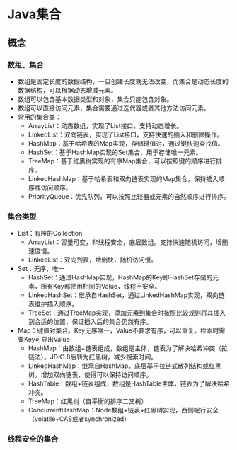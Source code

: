 # Java集合
## 概念
### 数组、集合
+ 数组是固定长度的数据结构，一旦创建长度就无法改变，而集合是动态长度的数据结构，可以根据动态增减元素。
+ 数组可以包含基本数据类型和对象，集合只能包含对象。
+ 数组可以直接访问元素，集合需要通过迭代器或者其他方法访问元素。
+ 常用的集合类：
  + ArrayList：动态数组，实现了List接口，支持动态增长。
  + LinkedList：双向链表，实现了List接口，支持快速的插入和删除操作。
  + HashMap：基于哈希表的Map实现，存储键值对，通过键快速查找值。
  + HashSet：基于HashMap实现的Set集合，用于存储唯一元素。
  + TreeMap：基于红黑树实现的有序Map集合，可以按照键的顺序进行排序。
  + LinkedHashMap：基于哈希表和双向链表实现的Map集合，保持插入顺序或访问顺序。
  + PriorityQueue：优先队列，可以按照比较器或元素的自然顺序进行排序。
### 集合类型
+ List：有序的Collection
  + ArrayList：容量可变，非线程安全，底层数组。支持快速随机访问，增删速度慢。
  + LinkedList：双向列表，增删快，随机访问慢。
+ Set：无序，唯一
  + HashSet：通过HashMap实现，HashMap的Key即HashSet存储的元素，所有Key都使用相同的Value，线程不安全。
  + LinkedHashSet：继承自HashSet，通过LinkedHashMap实现，双向链表维护插入顺序。
  + TreeSet：通过TreeMap实现，添加元素到集合时按照比较规则将其插入到合适的位置，保证插入后的集合仍然有序。
+ Map：键值对集合。Key无序唯一，Value不要求有序，可以重复。检索时需要Key可导出Value
  + HashMap：由数组+链表组成，数组是主体，链表为了解决哈希冲突（拉链法）。JDK1.8后转为红黑树，减少搜索时间。
  + LinkedHashMap：继承自HashMap，底层基于拉链式散列结构或红黑树。增加双向链表，使得可以保持访问顺序。
  + HashTable：数组+链表组成，数组是HashTable主体，链表为了解决哈希冲突。
  + TreeMap：红黑树（自平衡的排序二叉树）
  + ConcurrentHashMap：Node数组+链表+红黑树实现，西侧呢行安全（volatile+CAS或者synchronized）
### 线程安全的集合
